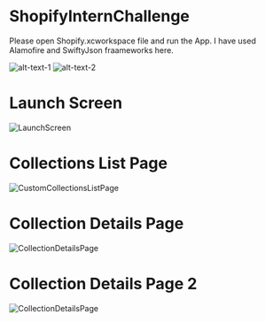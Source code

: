 # ShopifyInternChallenge

Please open Shopify.xcworkspace file and run the App.
I have used Alamofire and SwiftyJson fraameworks here.


![alt-text-1](https://github.com/swathimk/ShopifyInternChallenge/blob/master/Screenshots/LaunchScreen.jpeg "123") ![alt-text-2](https://github.com/swathimk/ShopifyInternChallenge/blob/master/Screenshots/CustomCollectionsListPage.jpeg "Collections List Page")

# Launch Screen

![LaunchScreen](https://github.com/swathimk/ShopifyInternChallenge/blob/master/Screenshots/LaunchScreen.jpeg)
      
# Collections List Page

![CustomCollectionsListPage](https://github.com/swathimk/ShopifyInternChallenge/blob/master/Screenshots/CustomCollectionsListPage.jpeg)

# Collection Details Page

![CollectionDetailsPage](https://github.com/swathimk/ShopifyInternChallenge/blob/master/Screenshots/CollectionDetailsPage.jpeg)

# Collection Details Page 2

![CollectionDetailsPage](https://github.com/swathimk/ShopifyInternChallenge/blob/master/Screenshots/CollectionDetailsPage2.jpeg)
